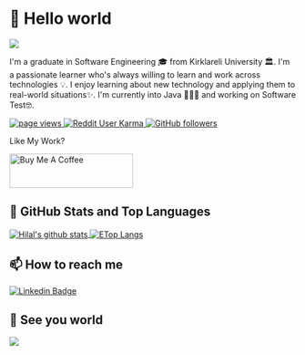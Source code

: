 # 💬 Hello world 

![](https://media.giphy.com/media/xTiTny5Iu35uW0Jl9C/giphy.gif)
<p>I'm a graduate in Software Engineering 🎓 from Kirklareli University 🏛. I'm a passionate learner who's always willing to learn and work across technologies 💡.  I enjoy learning about new technology and applying them to real-world situations✨. I'm currently into Java 👨🏻‍💻 and working on  Software Test🤓.</p>
<p align="left">
  <a href="https://github.com/hilaldkmn/">
    <img src="https://komarev.com/ghpvc/?username=hilaldkmn" alt="page views" />
  </a>
  <a href="">
    <img alt="Reddit User Karma" src="https://visitor-badge.laobi.icu/badge?page_id=hilaldkmn.hilaldkmn">
  </a>
  <a href="https://github.com/hilaldkmn?tab=followers">
    <img alt="GitHub followers" src="https://img.shields.io/github/followers/hilaldkmn?color=green&logo=github">
  </a>
</p>

Like My Work?

<a href="https://www.buymeacoffee.com/hilaldkmn" target="_blank"><img src="https://cdn.buymeacoffee.com/buttons/v2/default-yellow.png" alt="Buy Me A Coffee" height="60px" width="217px" ></a>



## 📌 GitHub Stats and Top Languages

<a href="https://github.com/hilaldkmn/hilaldkmn">
  <img align="center"  src="https://github-readme-stats.vercel.app/api?username=hilaldkmn&show_icons=true&count_private=true&hide=contribs,issues" alt="Hilal's github stats" />
 </a>
 <a href="https://github.com/hilaldkmn/hilaldkmn">
  <img align="center"  src="https://github-readme-stats.vercel.app/api/top-langs/?username=hilaldkmn&layout=compact&hide=html,css" alt="ETop Langs" />
</a>




## 📫 How to reach me

[![Linkedin Badge](https://img.shields.io/badge/hilaldkmn-follow%20on%20linkedin-blue?style=for-the-badge&logo=linkedin)](https://www.linkedin.com/in/hilal-dikman-b1376b162/)



## 👋 See you world

![](https://media.giphy.com/media/7DzlajZNY5D0I/giphy.gif)

<!--
**hilaldkmn/hilaldkmn** is a ✨ _special_ ✨ repository because its `README.md` (this file) appears on your GitHub profile.

Here are some ideas to get you started:

- 🔭 I’m currently working on ...
- 🌱 I’m currently learning ...
- 👯 I’m looking to collaborate on ...
- 🤔 I’m looking for help with ...
- 💬 Ask me about ...
- 📫 How to reach me: ...
- 😄 Pronouns: ...
- ⚡ Fun fact: ...
-->
